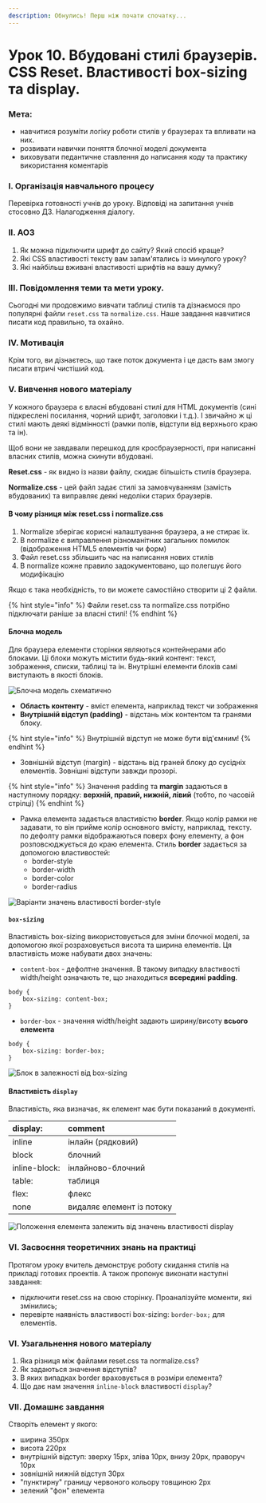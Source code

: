 ```yaml
---
description: Обнулись! Перш ніж почати спочатку...
---
```


# Урок 10. Вбудовані стилі браузерів. CSS Reset. Властивості box-sizing та display.

### Мета:

* навчитися розуміти логіку роботи стилів у браузерах та впливати на них.
* розвивати навички поняття блочної моделі документа
* виховувати педантичне ставлення до написання коду та практику використання коментарів

### І. Організація навчального процесу

Перевірка готовності учнів до уроку. Відповіді на запитання учнів стосовно ДЗ. Налагодження діалогу.

### ІІ. АОЗ

1. Як можна підключити шрифт до сайту? Який спосіб краще?
2. Які CSS властивості тексту вам запам'ятались із минулого уроку?
3. Які найбільш вживані властивості шрифтів на вашу думку?

### ІІІ. Повідомлення теми та мети уроку.

Сьогодні ми продовжимо вивчати таблиці стилів та дізнаємося про популярні файли `reset.css` та `normalize.css`. Наше завдання навчитися писати код правильно, та охайно.

### IV. Мотивація

Крім того, ви дізнаєтесь, що таке поток документа і це дасть вам змогу писати втричі чистіший код.

### V. Вивчення нового матеріалу

У кожного браузера є власні вбудовані стилі для HTML документів \(сині підкреслені посилання, чорний шрифт, заголовки і т.д.\). І звичайно ж ці стилі мають деякі відмінності \(рамки полів, відступи від верхнього краю та ін\).

Щоб вони не завдавали перешкод для кросбраузерності, при написанні власних стилів, можна скинути вбудовані.

**Reset.css** - як видно із назви файлу, скидає більшість стилів браузера.

**Normalize.css** - цей файл задає стилі за замовчуванням \(замість вбудованих\) та виправляє деякі недоліки старих браузерів.

#### В чому різниця між reset.css і normalize.css

1. Normalize зберігає корисні налаштування браузера, а не стирає їх.
2. В normalize є виправлення різноманітних загальних помилок \(відображення HTML5 елементів чи форм\)
3. Файл reset.css збільшить час на написання нових стилів
4. В normalize кожне правило задокументовано, що полегшує його модифікацію

Якщо є така необхідність, то ви можете самостійно створити ці 2 файли.

{% hint style="info" %}
Файли reset.css та normalize.css потрібно підключати раніше за власні стилі!
{% endhint %}

#### Блочна модель

Для браузера елементи сторінки являються контейнерами або блоками. Ці блоки можуть містити будь-який контент: текст, зображення, списки, таблиці та ін. Внутрішні елементи блоків самі виступають в якості блоків.

![&#x411;&#x43B;&#x43E;&#x447;&#x43D;&#x430; &#x43C;&#x43E;&#x434;&#x435;&#x43B;&#x44C; &#x441;&#x445;&#x435;&#x43C;&#x430;&#x442;&#x438;&#x447;&#x43D;&#x43E;](.gitbook/assets/block.png)

* **Область контенту** - вміст елемента, наприклад текст чи зображення
* **Внутрішній відступ \(padding\)** - відстань між контентом та гранями блоку. 

{% hint style="info" %}
Внутрішній відступ не може бути від'ємним!
{% endhint %}

* Зовнішній відступ \(margin\) - відстань від граней блоку до сусідніх елементів. Зовнішні відступи завжди прозорі.

{% hint style="info" %}
Значення padding та **margin** задаються в наступному порядку: **верхній, правий, нижній, лівий** \(тобто, по часовій стрілці\)
{% endhint %}

* Рамка елемента задається властивістю **border**. Якщо колір рамки не задавати, то він прийме колір основного вмісту, наприклад, тексту. по дефолту рамки відображаються поверх фону елементу, а фон розповсюджується до краю елемента. Стиль **border** задається за допомогою властивостей:
  * border-style
  * border-width
  * border-color
  * border-radius

![&#x412;&#x430;&#x440;&#x456;&#x430;&#x43D;&#x442;&#x438; &#x437;&#x43D;&#x430;&#x447;&#x435;&#x43D;&#x44C; &#x432;&#x43B;&#x430;&#x441;&#x442;&#x438;&#x432;&#x43E;&#x441;&#x442;&#x456; border-style](.gitbook/assets/borderstyle.png)

#### `box-sizing`

Властивість box-sizing використовується для зміни блочної моделі, за допомогою якої розраховується висота та ширина елементів. Ця властивість може набувати двох значень:

* `content-box` - дефолтне значення. В такому випадку властивості width/height означають те, що знаходиться **всередині padding**.

```text
body {
    box-sizing: content-box;
}
```

* `border-box` - значення width/height задають ширину/висоту **всього елемента**

```text
body {
    box-sizing: border-box;
}
```

![&#x411;&#x43B;&#x43E;&#x43A; &#x432; &#x437;&#x430;&#x43B;&#x435;&#x436;&#x43D;&#x43E;&#x441;&#x442;&#x456; &#x432;&#x456;&#x434; box-sizing](.gitbook/assets/boxsizing.png)

#### Властивість `display`

Властивість, яка визначає, як елемент має бути показаний в документі.

| display: | comment |
| :--- | :--- |
| inline | інлайн \(рядковий\) |
| block | блочний |
| inline-block: | інлайново-блочний |
| table: | таблиця |
| flex: | флекс |
| none | видаляє елемент із потоку |

![&#x41F;&#x43E;&#x43B;&#x43E;&#x436;&#x435;&#x43D;&#x43D;&#x44F; &#x435;&#x43B;&#x435;&#x43C;&#x435;&#x43D;&#x442;&#x430; &#x437;&#x430;&#x43B;&#x435;&#x436;&#x438;&#x442;&#x44C; &#x432;&#x456;&#x434; &#x437;&#x43D;&#x430;&#x447;&#x435;&#x43D;&#x44C; &#x432;&#x43B;&#x430;&#x441;&#x442;&#x438;&#x432;&#x43E;&#x441;&#x442;&#x456; display](.gitbook/assets/positiondisplay.png)

### VI. Засвоєння теоретичних знань на практиці

Протягом уроку вчитель демонструє роботу скидання стилів на прикладі готових проектів. А також пропонує виконати наступні завдання:

* підключити reset.css на свою сторінку. Проаналізуйте моменти, які змінились;
* перевірте наявність властивості box-sizing: `border-box;` для елементів.

### VI. Узагальнення нового матеріалу

1. Яка різниця між файлами reset.css та normalize.css?
2. Як задаються значення відступів?
3. В яких випадках border враховується в розміри елемента?
4. Що дає нам значення `inline-block` властивості `display`?

### VII. Домашнє завдання

Створіть елемент у якого:

* ширина 350px
* висота 220px
* внутрішній відступ: зверху 15px, зліва 10px, внизу 20px, праворуч 10px
* зовнішній нижній відступ 30px
* "пунктирну" границу червоного кольору товщиною 2px
* зелений "фон" елемента

